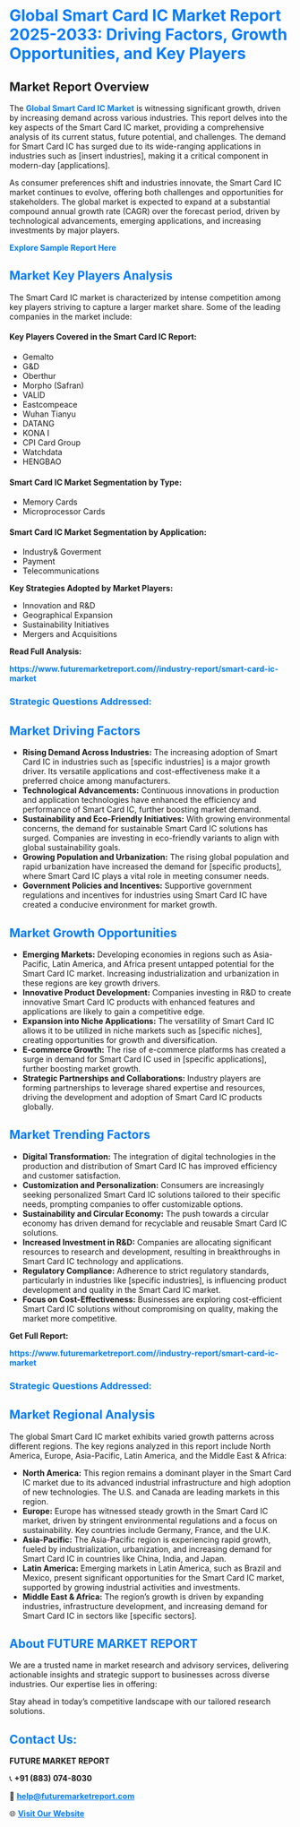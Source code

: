 <h1 style="color: #007BFF;">Global Smart Card IC Market Report 2025-2033: Driving Factors, Growth Opportunities, and Key Players</h1>

<section id="overview">
<h2>Market Report Overview</h2>
<p>The <a href="https://www.futuremarketreport.com//industry-report/smart-card-ic-market" style="color: #007BFF; text-decoration: none;"><strong>Global Smart Card IC Market</strong></a> is witnessing significant growth, driven by increasing demand across various industries. This report delves into the key aspects of the Smart Card IC market, providing a comprehensive analysis of its current status, future potential, and challenges. The demand for Smart Card IC has surged due to its wide-ranging applications in industries such as [insert industries], making it a critical component in modern-day [applications].</p>
<p>As consumer preferences shift and industries innovate, the Smart Card IC market continues to evolve, offering both challenges and opportunities for stakeholders. The global market is expected to expand at a substantial compound annual growth rate (CAGR) over the forecast period, driven by technological advancements, emerging applications, and increasing investments by major players.</p>
</section>

<section id="overview">
<p><a href="https://www.futuremarketreport.com//request-sample/reportId=61125" style="color: #007BFF; text-decoration: none;"><strong>Explore Sample Report Here</strong></a></p>
</section>

<section id="key-players">
<h2 style="color: #007BFF;">Market Key Players Analysis</h2>
<p>The Smart Card IC market is characterized by intense competition among key players striving to capture a larger market share. Some of the leading companies in the market include:</p>
<h4>Key Players Covered in the Smart Card IC Report:</h4>
<ul><li>Gemalto</li><li>G&amp;D</li><li>Oberthur</li><li>Morpho (Safran)</li><li>VALID</li><li>Eastcompeace</li><li>Wuhan Tianyu</li><li>DATANG</li><li>KONA I</li><li>CPI Card Group</li><li>Watchdata</li><li>HENGBAO</li></ul>
<h4>Smart Card IC Market Segmentation by Type:</h4>
<ul><li>Memory Cards</li><li>Microprocessor Cards</li></ul>

<h4>Smart Card IC Market Segmentation by Application:</h4>
<ul><li>Industry&amp; Goverment</li><li>Payment</li><li>Telecommunications</li></ul>
<p><strong>Key Strategies Adopted by Market Players:</strong></p>
<ul>
<li>Innovation and R&D</li>
<li>Geographical Expansion</li>
<li>Sustainability Initiatives</li>
<li>Mergers and Acquisitions</li>
</ul>
</section>

<section>
<p><strong>Read Full Analysis: </strong></p><a href="https://www.futuremarketreport.com//industry-report/smart-card-ic-market" style="color: #007BFF; text-decoration: none;"><strong>https://www.futuremarketreport.com//industry-report/smart-card-ic-market</strong></a>
<h3 style="color: #007BFF;">Strategic Questions Addressed:</h3>
</section>

<section id="driving-factors">
<h2 style="color: #007BFF;">Market Driving Factors</h2>
<ul>
<li><strong>Rising Demand Across Industries:</strong> The increasing adoption of Smart Card IC in industries such as [specific industries] is a major growth driver. Its versatile applications and cost-effectiveness make it a preferred choice among manufacturers.</li>
<li><strong>Technological Advancements:</strong> Continuous innovations in production and application technologies have enhanced the efficiency and performance of Smart Card IC, further boosting market demand.</li>
<li><strong>Sustainability and Eco-Friendly Initiatives:</strong> With growing environmental concerns, the demand for sustainable Smart Card IC solutions has surged. Companies are investing in eco-friendly variants to align with global sustainability goals.</li>
<li><strong>Growing Population and Urbanization:</strong> The rising global population and rapid urbanization have increased the demand for [specific products], where Smart Card IC plays a vital role in meeting consumer needs.</li>
<li><strong>Government Policies and Incentives:</strong> Supportive government regulations and incentives for industries using Smart Card IC have created a conducive environment for market growth.</li>
</ul>
</section>

<section id="growth-opportunities">
<h2 style="color: #007BFF;">Market Growth Opportunities</h2>
<ul>
<li><strong>Emerging Markets:</strong> Developing economies in regions such as Asia-Pacific, Latin America, and Africa present untapped potential for the Smart Card IC market. Increasing industrialization and urbanization in these regions are key growth drivers.</li>
<li><strong>Innovative Product Development:</strong> Companies investing in R&D to create innovative Smart Card IC products with enhanced features and applications are likely to gain a competitive edge.</li>
<li><strong>Expansion into Niche Applications:</strong> The versatility of Smart Card IC allows it to be utilized in niche markets such as [specific niches], creating opportunities for growth and diversification.</li>
<li><strong>E-commerce Growth:</strong> The rise of e-commerce platforms has created a surge in demand for Smart Card IC used in [specific applications], further boosting market growth.</li>
<li><strong>Strategic Partnerships and Collaborations:</strong> Industry players are forming partnerships to leverage shared expertise and resources, driving the development and adoption of Smart Card IC products globally.</li>
</ul>
</section>

<section id="trending-factors">
<h2 style="color: #007BFF;">Market Trending Factors</h2>
<ul>
<li><strong>Digital Transformation:</strong> The integration of digital technologies in the production and distribution of Smart Card IC has improved efficiency and customer satisfaction.</li>
<li><strong>Customization and Personalization:</strong> Consumers are increasingly seeking personalized Smart Card IC solutions tailored to their specific needs, prompting companies to offer customizable options.</li>
<li><strong>Sustainability and Circular Economy:</strong> The push towards a circular economy has driven demand for recyclable and reusable Smart Card IC solutions.</li>
<li><strong>Increased Investment in R&D:</strong> Companies are allocating significant resources to research and development, resulting in breakthroughs in Smart Card IC technology and applications.</li>
<li><strong>Regulatory Compliance:</strong> Adherence to strict regulatory standards, particularly in industries like [specific industries], is influencing product development and quality in the Smart Card IC market.</li>
<li><strong>Focus on Cost-Effectiveness:</strong> Businesses are exploring cost-efficient Smart Card IC solutions without compromising on quality, making the market more competitive.</li>
</ul>
</section>

<section>
<p><strong>Get Full Report: </strong></p><a href="https://www.futuremarketreport.com//industry-report/smart-card-ic-market" style="color: #007BFF; text-decoration: none;"><strong>https://www.futuremarketreport.com//industry-report/smart-card-ic-market</strong></a>
<h3 style="color: #007BFF;">Strategic Questions Addressed:</h3>
</section>


<section id="regional-analysis">
<h2 style="color: #007BFF;">Market Regional Analysis</h2>
<p>The global Smart Card IC market exhibits varied growth patterns across different regions. The key regions analyzed in this report include North America, Europe, Asia-Pacific, Latin America, and the Middle East & Africa:</p>
<ul>
<li><strong>North America:</strong> This region remains a dominant player in the Smart Card IC market due to its advanced industrial infrastructure and high adoption of new technologies. The U.S. and Canada are leading markets in this region.</li>
<li><strong>Europe:</strong> Europe has witnessed steady growth in the Smart Card IC market, driven by stringent environmental regulations and a focus on sustainability. Key countries include Germany, France, and the U.K.</li>
<li><strong>Asia-Pacific:</strong> The Asia-Pacific region is experiencing rapid growth, fueled by industrialization, urbanization, and increasing demand for Smart Card IC in countries like China, India, and Japan.</li>
<li><strong>Latin America:</strong> Emerging markets in Latin America, such as Brazil and Mexico, present significant opportunities for the Smart Card IC market, supported by growing industrial activities and investments.</li>
<li><strong>Middle East & Africa:</strong> The region’s growth is driven by expanding industries, infrastructure development, and increasing demand for Smart Card IC in sectors like [specific sectors].</li>
</ul>
</section>

<footer>
<h2 style="color: #007BFF;">About FUTURE MARKET REPORT</h2>
<p>We are a trusted name in market research and advisory services, delivering actionable insights and strategic support to businesses across diverse industries. Our expertise lies in offering:</p>

<p>Stay ahead in today’s competitive landscape with our tailored research solutions.</p>

<h2 style="color: #007BFF;">Contact Us:</h2>
<p><strong>FUTURE MARKET REPORT</strong></p>
<p>📞 <strong>+91 (883) 074-8030</strong></p>
<p>📧 <strong><a href="mailto:help@futuremarketreport.com" style="color: #007BFF;">help@futuremarketreport.com</a></strong></p>
<p>🌐 <strong><a href="https://www.futuremarketreport.com/" style="color: #007BFF;">Visit Our Website</a></strong></p>
</footer>